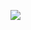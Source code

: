 ![](https://github-readme-stats.vercel.app/api/top-langs/?username=mundotv789123&theme=tokyonight&layout=compact&custom_title=Linguagens)
